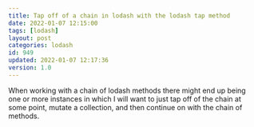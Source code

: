 ```yaml
---
title: Tap off of a chain in lodash with the lodash tap method
date: 2022-01-07 12:15:00
tags: [lodash]
layout: post
categories: lodash
id: 949
updated: 2022-01-07 12:17:36
version: 1.0
---
```


When working with a chain of lodash methods there might end up being one or more instances in which I will want to just tap off of the chain at some point, mutate a collection, and then continue on with the chain of methods.

<!-- more -->
